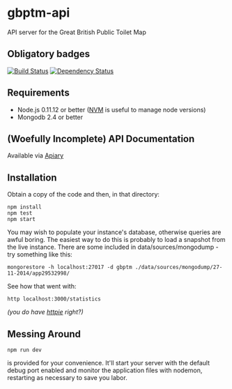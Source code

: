 gbptm-api
=========

API server for the Great British Public Toilet Map

Obligatory badges
-----------------
[![Build Status](https://travis-ci.org/neontribe/gbptm-api.svg?branch=master)](https://travis-ci.org/neontribe/gbptm-api)
[![Dependency Status](https://david-dm.org/neontribe/gbptm-api.svg)](https://david-dm.org/neontribe/gbptm-api)

Requirements
------------

* Node.js 0.11.12 or better ([NVM](https://github.com/creationix/nvm) is useful to manage node versions)
* Mongodb 2.4 or better

(Woefully Incomplete) API Documentation
---------------------------------------
Available via [Apiary](http://docs.greatbritishpublictoiletmap.apiary.io)

Installation
------------

Obtain a copy of the code and then, in that directory:

    npm install
    npm test
    npm start

You may wish to populate your instance's database, otherwise queries are awful boring. The easiest way to do this is probably to load a snapshot from the live instance. There are some included in data/sources/mongodump - try something like this:

    mongorestore -h localhost:27017 -d gbptm ./data/sources/mongodump/27-11-2014/app29532998/
    
See how that went with:

    http localhost:3000/statistics
    
*(you do have [httpie](https://github.com/jakubroztocil/httpie) right?)*
    
Messing Around
--------------

    npm run dev
    
is provided for your convenience. It'll start your server with the default debug port enabled and monitor the application files with nodemon, restarting as necessary to save you labor.
